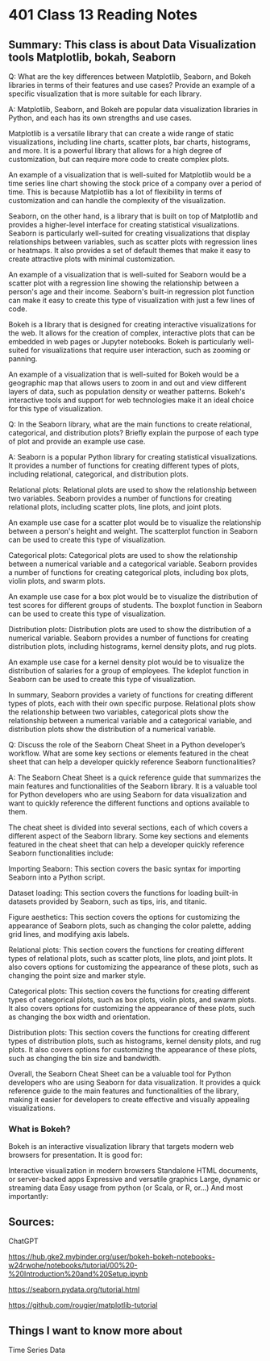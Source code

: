 # 401 Class 13 Reading Notes

## Summary: This class is about Data Visualization tools Matplotlib, bokah, Seaborn 


 Q: What are the key differences between Matplotlib, Seaborn, and Bokeh libraries in terms of their features and use cases? Provide an example of a specific visualization that is more suitable for each library.

A: Matplotlib, Seaborn, and Bokeh are popular data visualization libraries in Python, and each has its own strengths and use cases.

Matplotlib is a versatile library that can create a wide range of static visualizations, including line charts, scatter plots, bar charts, histograms, and more. It is a powerful library that allows for a high degree of customization, but can require more code to create complex plots.

An example of a visualization that is well-suited for Matplotlib would be a time series line chart showing the stock price of a company over a period of time. This is because Matplotlib has a lot of flexibility in terms of customization and can handle the complexity of the visualization.

Seaborn, on the other hand, is a library that is built on top of Matplotlib and provides a higher-level interface for creating statistical visualizations. Seaborn is particularly well-suited for creating visualizations that display relationships between variables, such as scatter plots with regression lines or heatmaps. It also provides a set of default themes that make it easy to create attractive plots with minimal customization.

An example of a visualization that is well-suited for Seaborn would be a scatter plot with a regression line showing the relationship between a person's age and their income. Seaborn's built-in regression plot function can make it easy to create this type of visualization with just a few lines of code.

Bokeh is a library that is designed for creating interactive visualizations for the web. It allows for the creation of complex, interactive plots that can be embedded in web pages or Jupyter notebooks. Bokeh is particularly well-suited for visualizations that require user interaction, such as zooming or panning.

An example of a visualization that is well-suited for Bokeh would be a geographic map that allows users to zoom in and out and view different layers of data, such as population density or weather patterns. Bokeh's interactive tools and support for web technologies make it an ideal choice for this type of visualization.



Q: In the Seaborn library, what are the main functions to create relational, categorical, and distribution plots? Briefly explain the purpose of each type of plot and provide an example use case.

A: Seaborn is a popular Python library for creating statistical visualizations. It provides a number of functions for creating different types of plots, including relational, categorical, and distribution plots.

Relational plots:
Relational plots are used to show the relationship between two variables. Seaborn provides a number of functions for creating relational plots, including scatter plots, line plots, and joint plots.

An example use case for a scatter plot would be to visualize the relationship between a person's height and weight. The scatterplot function in Seaborn can be used to create this type of visualization.

Categorical plots:
Categorical plots are used to show the relationship between a numerical variable and a categorical variable. Seaborn provides a number of functions for creating categorical plots, including box plots, violin plots, and swarm plots.

An example use case for a box plot would be to visualize the distribution of test scores for different groups of students. The boxplot function in Seaborn can be used to create this type of visualization.

Distribution plots:
Distribution plots are used to show the distribution of a numerical variable. Seaborn provides a number of functions for creating distribution plots, including histograms, kernel density plots, and rug plots.

An example use case for a kernel density plot would be to visualize the distribution of salaries for a group of employees. The kdeplot function in Seaborn can be used to create this type of visualization.

In summary, Seaborn provides a variety of functions for creating different types of plots, each with their own specific purpose. Relational plots show the relationship between two variables, categorical plots show the relationship between a numerical variable and a categorical variable, and distribution plots show the distribution of a numerical variable.



Q: Discuss the role of the Seaborn Cheat Sheet in a Python developer’s workflow. What are some key sections or elements featured in the cheat sheet that can help a developer quickly reference Seaborn functionalities?

A: The Seaborn Cheat Sheet is a quick reference guide that summarizes the main features and functionalities of the Seaborn library. It is a valuable tool for Python developers who are using Seaborn for data visualization and want to quickly reference the different functions and options available to them.

The cheat sheet is divided into several sections, each of which covers a different aspect of the Seaborn library. Some key sections and elements featured in the cheat sheet that can help a developer quickly reference Seaborn functionalities include:

Importing Seaborn: This section covers the basic syntax for importing Seaborn into a Python script.

Dataset loading: This section covers the functions for loading built-in datasets provided by Seaborn, such as tips, iris, and titanic.

Figure aesthetics: This section covers the options for customizing the appearance of Seaborn plots, such as changing the color palette, adding grid lines, and modifying axis labels.

Relational plots: This section covers the functions for creating different types of relational plots, such as scatter plots, line plots, and joint plots. It also covers options for customizing the appearance of these plots, such as changing the point size and marker style.

Categorical plots: This section covers the functions for creating different types of categorical plots, such as box plots, violin plots, and swarm plots. It also covers options for customizing the appearance of these plots, such as changing the box width and orientation.

Distribution plots: This section covers the functions for creating different types of distribution plots, such as histograms, kernel density plots, and rug plots. It also covers options for customizing the appearance of these plots, such as changing the bin size and bandwidth.

Overall, the Seaborn Cheat Sheet can be a valuable tool for Python developers who are using Seaborn for data visualization. It provides a quick reference guide to the main features and functionalities of the library, making it easier for developers to create effective and visually appealing visualizations.


### What is Bokeh?

Bokeh is an interactive visualization library that targets modern web browsers for presentation. It is good for:

Interactive visualization in modern browsers
Standalone HTML documents, or server-backed apps
Expressive and versatile graphics
Large, dynamic or streaming data
Easy usage from python (or Scala, or R, or...)
And most importantly:


## Sources: 
ChatGPT

https://hub.gke2.mybinder.org/user/bokeh-bokeh-notebooks-w24rwohe/notebooks/tutorial/00%20-%20Introduction%20and%20Setup.ipynb

https://seaborn.pydata.org/tutorial.html

https://github.com/rougier/matplotlib-tutorial

 ## Things I want to know more about
 
 Time Series Data




